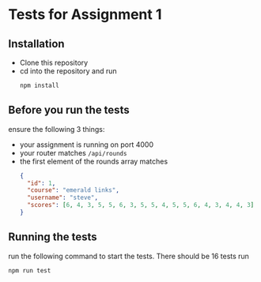 # Tests for Assignment 1

## Installation
- Clone this repository
- cd into the repository and run
  ```bash
  npm install
  ```

## Before you run the tests
ensure the following 3 things:
  - your assignment is running on port 4000
  - your router matches `/api/rounds`
  - the first element of the rounds array matches
    ```json
    {
      "id": 1,
      "course": "emerald links",
      "username": "steve",
      "scores": [6, 4, 3, 5, 5, 6, 3, 5, 5, 4, 5, 5, 6, 4, 3, 4, 4, 3]
    }
    ```
## Running the tests
run the following command to start the tests. There should be 16 tests run
```bash
npm run test
```

